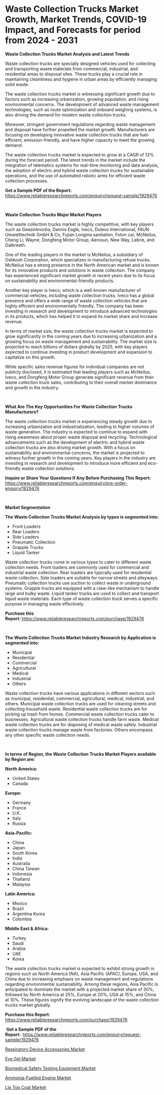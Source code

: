 <p><h1>Waste Collection Trucks Market Growth, Market Trends, COVID-19 Impact, and Forecasts for period from 2024 - 2031</h1></p><p><strong>Waste Collection Trucks Market Analysis and Latest Trends</strong></p>
<p><p>Waste collection trucks are specially designed vehicles used for collecting and transporting waste materials from commercial, industrial, and residential areas to disposal sites. These trucks play a crucial role in maintaining cleanliness and hygiene in urban areas by efficiently managing solid waste.</p><p>The waste collection trucks market is witnessing significant growth due to factors such as increasing urbanization, growing population, and rising environmental concerns. The development of advanced waste management technologies, such as route optimization and onboard weighing systems, is also driving the demand for modern waste collection trucks.</p><p>Moreover, stringent government regulations regarding waste management and disposal have further propelled the market growth. Manufacturers are focusing on developing innovative waste collection trucks that are fuel-efficient, emission-friendly, and have higher capacity to meet the growing demand.</p><p>The waste collection trucks market is expected to grow at a CAGR of 13% during the forecast period. The latest trends in the market include the integration of telematics systems for real-time monitoring and data analysis, the adoption of electric and hybrid waste collection trucks for sustainable operations, and the use of automated robotic arms for efficient waste collection processes.</p></p>
<p><strong>Get a Sample PDF of the Report:&nbsp;</strong> <a href="https://www.reliableresearchreports.com/enquiry/request-sample/1929476">https://www.reliableresearchreports.com/enquiry/request-sample/1929476</a></p>
<p>&nbsp;</p>
<p><strong>Waste Collection Trucks Major Market Players</strong></p>
<p><p>The waste collection trucks market is highly competitive, with key players such as Geesinknorba, Dennis Eagle, Iveco, Dulevo International, FAUN Umwelttechnik GmbH & Co, Fujian Longma sanitation, Foton car, McNeilus, Cheng Li, Wayne, Dongfeng Motor Group, Aerosun, New Way, Labrie, and Galbreath.</p><p>One of the leading players in the market is McNeilus, a subsidiary of Oshkosh Corporation, which specializes in manufacturing refuse trucks. McNeilus has a strong presence in the North American market and is known for its innovative products and solutions in waste collection. The company has experienced significant market growth in recent years due to its focus on sustainability and environmental-friendly products.</p><p>Another key player is Iveco, which is a well-known manufacturer of commercial vehicles, including waste collection trucks. Iveco has a global presence and offers a wide range of waste collection vehicles that are highly efficient and environmentally friendly. The company has been investing in research and development to introduce advanced technologies in its products, which has helped it to expand its market share and increase revenue.</p><p>In terms of market size, the waste collection trucks market is expected to grow significantly in the coming years due to increasing urbanization and a growing focus on waste management and sustainability. The market size is projected to reach billions of dollars globally by 2025, with key players expected to continue investing in product development and expansion to capitalize on this growth.</p><p>While specific sales revenue figures for individual companies are not publicly disclosed, it is estimated that leading players such as McNeilus, Iveco, and Dongfeng Motor Group generate significant revenue from their waste collection truck sales, contributing to their overall market dominance and growth in the industry.</p></p>
<p>&nbsp;</p>
<p><strong>What Are The Key Opportunities For Waste Collection Trucks Manufacturers?</strong></p>
<p><p>The waste collection trucks market is experiencing steady growth due to increasing urbanization and industrialization, leading to higher volumes of waste generation. The industry is expected to continue to expand with rising awareness about proper waste disposal and recycling. Technological advancements such as the development of electric and hybrid waste collection trucks are also driving market growth. With a focus on sustainability and environmental concerns, the market is projected to witness further growth in the coming years. Key players in the industry are investing in research and development to introduce more efficient and eco-friendly waste collection solutions.</p></p>
<p><strong>Inquire or Share Your Questions If Any Before Purchasing This Report:</strong> <a href="https://www.reliableresearchreports.com/enquiry/pre-order-enquiry/1929476">https://www.reliableresearchreports.com/enquiry/pre-order-enquiry/1929476</a></p>
<p>&nbsp;</p>
<p><strong>Market Segmentation</strong></p>
<p><strong>The Waste Collection Trucks Market Analysis by types is segmented into:</strong></p>
<p><ul><li>Front Loaders</li><li>Rear Loaders</li><li>Side Loaders</li><li>Pneumatic Collection</li><li>Grapple Trucks</li><li>Liquid Tanker</li></ul></p>
<p><p>Waste collection trucks come in various types to cater to different waste collection needs. Front loaders are commonly used for commercial and industrial waste collection. Rear loaders are typically used for residential waste collection. Side loaders are suitable for narrow streets and alleyways. Pneumatic collection trucks use suction to collect waste in underground systems. Grapple trucks are equipped with a claw-like mechanism to handle large and bulky waste. Liquid tanker trucks are used to collect and transport liquid waste materials. Each type of waste collection truck serves a specific purpose in managing waste effectively.</p></p>
<p><strong>Purchase this Report:&nbsp;</strong><a href="https://www.reliableresearchreports.com/purchase/1929476">https://www.reliableresearchreports.com/purchase/1929476</a></p>
<p>&nbsp;</p>
<p><strong>The Waste Collection Trucks Market Industry Research by Application is segmented into:</strong></p>
<p><ul><li>Municipal</li><li>Residential</li><li>Commercial</li><li>Agricultural</li><li>Medical</li><li>Industrial</li><li>Others</li></ul></p>
<p><p>Waste collection trucks have various applications in different sectors such as municipal, residential, commercial, agricultural, medical, industrial, and others. Municipal waste collection trucks are used for cleaning streets and collecting household waste. Residential waste collection trucks are for picking up trash from homes. Commercial waste collection trucks cater to businesses. Agricultural waste collection trucks handle farm waste. Medical waste collection trucks are for disposing of medical waste safely. Industrial waste collection trucks manage waste from factories. Others encompass any other specific waste collection needs.</p></p>
<p>&nbsp;</p>
<p><strong>In terms of Region, the Waste Collection Trucks Market Players available by Region are:</strong></p>
<p>
    <p> <strong> North America: </strong>
        <ul>
            <li>United States</li>
            <li>Canada</li>
        </ul>
        </p> 
    <p> <strong> Europe: </strong>
        <ul>
            <li>Germany</li>
            <li>France</li>
            <li>U.K.</li>
            <li>Italy</li>
            <li>Russia</li>
        </ul>
        </p> 
    <p> <strong> Asia-Pacific: </strong>
        <ul>
            <li>China</li>
            <li>Japan</li>
            <li>South Korea</li>
            <li>India</li>
            <li>Australia</li>
            <li>China Taiwan</li>
            <li>Indonesia</li>
            <li>Thailand</li>
            <li>Malaysia</li>
        </ul>
        </p> 
    <p> <strong> Latin America: </strong>
        <ul>
            <li>Mexico</li>
            <li>Brazil</li>
            <li>Argentina Korea</li>
            <li>Colombia</li>
        </ul>
        </p> 
    <p> <strong> Middle East & Africa: </strong>
        <ul>
            <li>Turkey</li>
            <li>Saudi</li>
            <li>Arabia</li>
            <li>UAE</li>
            <li>Korea</li>
        </ul>
    </p>
    </p>
<p><p>The waste collection trucks market is expected to exhibit strong growth in regions such as North America (NA), Asia Pacific (APAC), Europe, USA, and China due to increasing emphasis on waste management and regulations regarding environmental sustainability. Among these regions, Asia Pacific is anticipated to dominate the market with a projected market share of 30%, followed by North America at 25%, Europe at 20%, USA at 15%, and China at 10%. These figures signify the evolving landscape of the waste collection trucks market globally.</p></p>
<p><strong>Purchase this Report: </strong><a href="https://www.reliableresearchreports.com/purchase/1929476">https://www.reliableresearchreports.com/purchase/1929476</a></p>
<p>&nbsp;<strong>Get a Sample PDF of the Report:&nbsp;&nbsp;</strong><a href="https://www.reliableresearchreports.com/enquiry/request-sample/1929476">https://www.reliableresearchreports.com/enquiry/request-sample/1929476</a></p>
<p><strong></strong></p>
<p><p><a href="https://angry-finch-aaf.notion.site/Respiratory-Device-Accessories-Market-Size-Focuses-on-Market-Dynamics-In-Depth-Analysis-and-Future--d335805bf1264996b040079a3986a461">Respiratory Device Accessories Market</a></p><p><a href="https://view.publitas.com/reportprime-1/eye-gel-market-research-report-forecasted-for-period-from-2024-2031-by-market-type-market-application-and-region/">Eye Gel Market</a></p><p><a href="https://faithful-glue-af3.notion.site/Biomedical-Safety-Testing-Equipment-Market-Growth-Market-Trends-COVID-19-Impact-and-Forecasts-for-47dfb476f84d48348e5bf9517423f0db">Biomedical Safety Testing Equipment Market</a></p><p><a href="https://chivalrous-flock-a86.notion.site/Ammonia-Fuelled-Engine-Market-Size-Growing-and-Forecasted-for-period-from-2024-2031-and-provides-c-0beb220bf15f4231951d9bd1b94fe9e3">Ammonia-Fuelled Engine Market</a></p><p><a href="https://view.publitas.com/reportprime-1/lip-top-coat-market-size-growth-and-forecast-from-2024-2031/">Lip Top Coat Market</a></p></p>